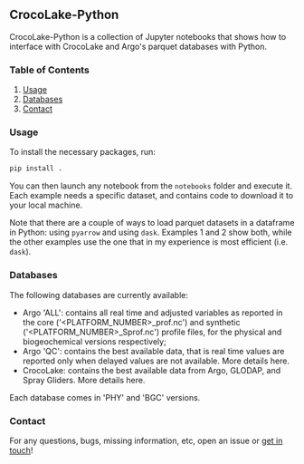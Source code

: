 ## CrocoLake-Python

CrocoLake-Python is a collection of Jupyter notebooks that shows how to interface with CrocoLake and Argo's parquet databases with Python.

### Table of Contents
1. [Usage](#usage)
2. [Databases](#databases)
3. [Contact](#contact)

### Usage
To install the necessary packages, run:

``` sh
pip install .
```

You can then launch any notebook from the `notebooks` folder and execute it. Each example needs a specific dataset, and contains code to download it to your local machine.

Note that there are a couple of ways to load parquet datasets in a dataframe in Python: using `pyarrow` and using `dask`. Examples 1 and 2 show both, while the other examples use the one that in my experience is most efficient (i.e. `dask`).

### Databases

The following databases are currently available:

* Argo 'ALL': contains all real time and adjusted variables as reported in the core ('<PLATFORM_NUMBER>_prof.nc') and synthetic ('<PLATFORM_NUMBER>_Sprof.nc') profile files, for the physical and biogeochemical versions respectively;
* Argo 'QC': contains the best available data, that is real time values are reported only when delayed values are not available. More details here.
* CrocoLake: contains the best available data from Argo, GLODAP, and Spray Gliders. More details here.

Each database comes in 'PHY' and 'BGC' versions.

### Contact

For any questions, bugs, missing information, etc, open an issue or [get in touch](enrico.milanese@whoi.edu)!
